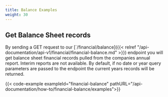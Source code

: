 ```yaml
---
title: Balance Examples
weight: 30
---
```


## Get Balance Sheet records
By sending a GET request to our [`/financial/balance]({{< relref "/api-documentation/api-v1/financial/financial-balance.md" >}}) endpoint you
will get balance sheet financial records pulled from the companies annual report. Interim reports are not available. By default, if no date or year
query parameters are passed to the endpoint the current years records will be returned.

{{< code-example exampleId="financial-balance" pathURL="/api-documentation/how-to/financial-balance/examples">}}

